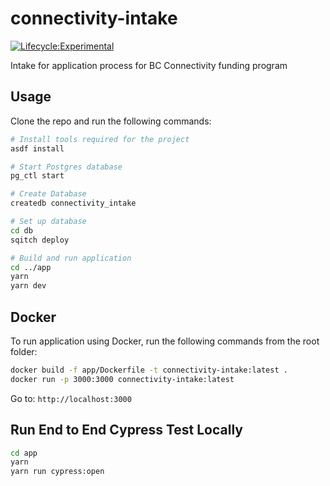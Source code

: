 # connectivity-intake

[![Lifecycle:Experimental](https://img.shields.io/badge/Lifecycle-Experimental-339999)](<Redirect-URL>)

Intake for application process for BC Connectivity funding program

## Usage
Clone the repo and run the following commands:
```bash
# Install tools required for the project
asdf install

# Start Postgres database
pg_ctl start

# Create Database
createdb connectivity_intake

# Set up database
cd db
sqitch deploy

# Build and run application
cd ../app
yarn
yarn dev
```
## Docker
To run application using Docker, run the following commands from the root folder:
```bash
docker build -f app/Dockerfile -t connectivity-intake:latest .
docker run -p 3000:3000 connectivity-intake:latest
```
Go to: `http://localhost:3000`

## Run End to End Cypress Test Locally
```bash
cd app
yarn
yarn run cypress:open
```

